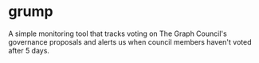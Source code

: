 # grump
A simple monitoring tool that tracks voting on The Graph Council's governance proposals and alerts us when council members haven't voted after 5 days.
